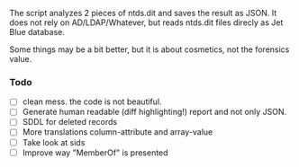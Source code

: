 
 The script analyzes 2 pieces of ntds.dit and saves the result as JSON. It does not rely on AD/LDAP/Whatever, but reads ntds.dit files direcly as Jet Blue database.
<p>
Some things may be a bit better, but it is about cosmetics, not the forensics value.

### Todo

- [ ] clean mess. the code is not beautiful.
- [ ] Generate human readable (diff highlighting!) report and not only JSON.
- [ ] SDDL for deleted records
- [ ] More translations column-attribute and array-value
- [ ] Take look at sids
- [ ] Improve way "MemberOf" is presented
